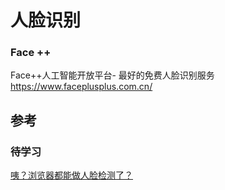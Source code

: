 # 人脸识别

### Face ++
Face++人工智能开放平台- 最好的免费人脸识别服务
https://www.faceplusplus.com.cn/




## 参考

### 待学习
[咦？浏览器都能做人脸检测了？](https://segmentfault.com/a/1190000010604276)